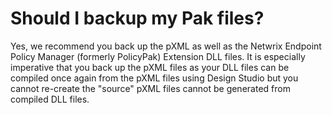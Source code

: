# Should I backup my Pak files?

Yes, we recommend you back up the pXML as well as the Netwrix Endpoint Policy Manager (formerly
PolicyPak) Extension DLL files. It is especially imperative that you back up the pXML files as your
DLL files can be compiled once again from the pXML files using Design Studio but you cannot
re-create the "source" pXML files cannot be generated from compiled DLL files.
